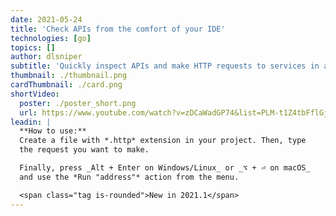 ```yaml
---
date: 2021-05-24
title: 'Check APIs from the comfort of your IDE'
technologies: [go]
topics: []
author: dlsniper
subtitle: 'Quickly inspect APIs and make HTTP requests to services in a reusable manner'
thumbnail: ./thumbnail.png
cardThumbnail: ./card.png
shortVideo:
  poster: ./poster_short.png
  url: https://www.youtube.com/watch?v=zDCaWadGP74&list=PLM-t1Z4tbFflGjn5Qzjjku5J7SX3p-nhY&index=16&t=0s
leadin: |
  **How to use:**
  Create a file with *.http* extension in your project. Then, type 
  the request you want to make.

  Finally, press _Alt + Enter on Windows/Linux_ or _⌥ + ⏎ on macOS_ 
  and use the *Run "address"* action from the menu.

  <span class="tag is-rounded">New in 2021.1</span>
---
```

